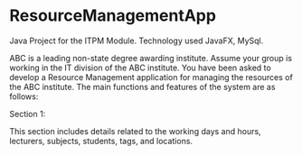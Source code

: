 # ResourceManagementApp

Java Project for the ITPM Module. Technology used JavaFX, MySql.

ABC is a leading non-state degree awarding institute. Assume your group is working in the IT division of the ABC institute. You
have been asked to develop a Resource Management application for managing the resources of the ABC institute. The main
functions and features of the system are as follows:

Section 1:

This section includes details related to the working days and hours, lecturers, subjects, students, tags, and locations.
